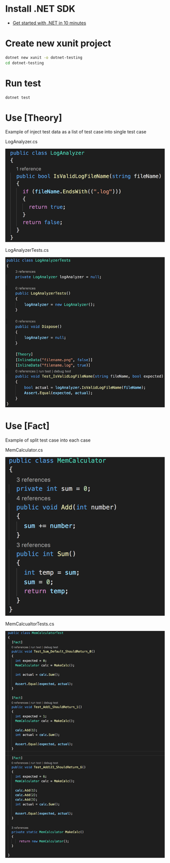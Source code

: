 # Install .NET SDK
- [Get started with .NET in 10 minutes](https://www.microsoft.com/net/learn/get-started/macos)

# Create new xunit project
```sh
dotnet new xunit -o dotnet-testing
cd dotnet-testing
```

# Run test
```sh
dotnet test
```

# Use [Theory]

Example of inject test data as a list of test case into single test case

LogAnalyzer.cs

![LogAnalyzer](https://raw.githubusercontent.com/kurozakizz/dotnet-testing/master/screenshots/LogAnalyzer.png)

LogAnalyzerTests.cs

![LogAnalyzerTests](https://raw.githubusercontent.com/kurozakizz/dotnet-testing/master/screenshots/LogAnalyzerTests.png)

# Use [Fact]

Example of split test case into each case

MemCalculator.cs

![MemCalculator](https://raw.githubusercontent.com/kurozakizz/dotnet-testing/master/screenshots/MemCalculator.png)

MemCalcualtorTests.cs

![MemCalculatorTests](https://raw.githubusercontent.com/kurozakizz/dotnet-testing/master/screenshots/MemCalculatorTests.png)